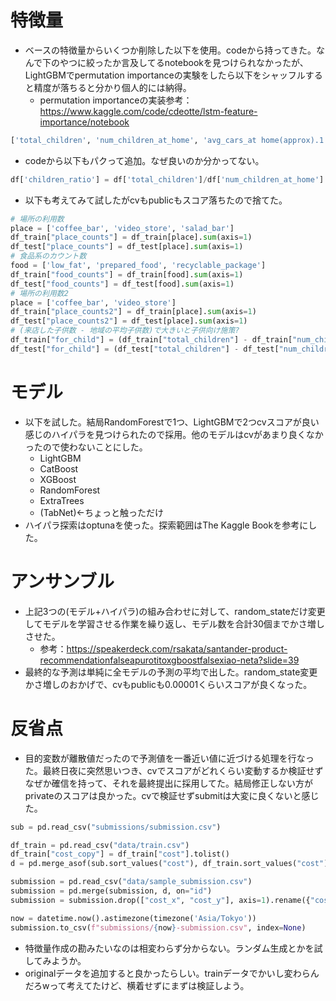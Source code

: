 # 特徴量
- ベースの特徴量からいくつか削除した以下を使用。codeから持ってきた。なんで下のやつに絞ったか言及してるnotebookを見つけられなかったが、LightGBMでpermutation importanceの実験をしたら以下をシャッフルすると精度が落ちると分かり個人的には納得。
  - permutation importanceの実装参考：https://www.kaggle.com/code/cdeotte/lstm-feature-importance/notebook
```python
['total_children', 'num_children_at_home', 'avg_cars_at home(approx).1', 'store_sqft', 'coffee_bar', 'video_store', 'prepared_food', 'florist', 'children_ratio']
```
- codeから以下もパクって追加。なぜ良いのか分かってない。
```python
df['children_ratio'] = df['total_children']/df['num_children_at_home']
```
- 以下も考えてみて試したがcvもpublicもスコア落ちたので捨てた。
```python
# 場所の利用数
place = ['coffee_bar', 'video_store', 'salad_bar']
df_train["place_counts"] = df_train[place].sum(axis=1)
df_test["place_counts"] = df_test[place].sum(axis=1)
# 食品系のカウント数
food = ['low_fat', 'prepared_food', 'recyclable_package']
df_train["food_counts"] = df_train[food].sum(axis=1)
df_test["food_counts"] = df_test[food].sum(axis=1)
# 場所の利用数2
place = ['coffee_bar', 'video_store']
df_train["place_counts2"] = df_train[place].sum(axis=1)
df_test["place_counts2"] = df_test[place].sum(axis=1)
# (来店した子供数 - 地域の平均子供数)で大きいと子供向け施策?
df_train["for_child"] = (df_train["total_children"] - df_train["num_children_at_home"]).clip(lower=0)
df_test["for_child"] = (df_test["total_children"] - df_test["num_children_at_home"]).clip(lower=0)
```

# モデル
- 以下を試した。結局RandomForestで1つ、LightGBMで2つcvスコアが良い感じのハイパラを見つけられたので採用。他のモデルはcvがあまり良くなかったので使わないことにした。
  - LightGBM
  - CatBoost
  - XGBoost
  - RandomForest
  - ExtraTrees
  - (TabNet)←ちょっと触っただけ
- ハイパラ探索はoptunaを使った。探索範囲はThe Kaggle Bookを参考にした。

# アンサンブル
- 上記3つの(モデル+ハイパラ)の組み合わせに対して、random_stateだけ変更してモデルを学習させる作業を繰り返し、モデル数を合計30個までかさ増しさせた。
  - 参考：https://speakerdeck.com/rsakata/santander-product-recommendationfalseapurotitoxgboostfalsexiao-neta?slide=39
- 最終的な予測は単純に全モデルの予測の平均で出した。random_state変更かさ増しのおかげで、cvもpublicも0.00001くらいスコアが良くなった。

# 反省点
- 目的変数が離散値だったので予測値を一番近い値に近づける処理を行なった。最終日夜に突然思いつき、cvでスコアがどれくらい変動するか検証せずなぜか確信を持って、それを最終提出に採用してた。結局修正しない方がprivateのスコアは良かった。cvで検証せずsubmitは大変に良くないと感じた。
```python
sub = pd.read_csv("submissions/submission.csv")

df_train = pd.read_csv("data/train.csv")
df_train["cost_copy"] = df_train["cost"].tolist()
d = pd.merge_asof(sub.sort_values("cost"), df_train.sort_values("cost")[["cost", "cost_copy"]], on="cost", direction="nearest") # trainの一番近いcostに予測を修正する

submission = pd.read_csv("data/sample_submission.csv")
submission = pd.merge(submission, d, on="id")
submission = submission.drop(["cost_x", "cost_y"], axis=1).rename({"cost_copy":"cost"}, axis=1)

now = datetime.now().astimezone(timezone('Asia/Tokyo'))
submission.to_csv(f"submissions/{now}-submission.csv", index=None)
```

- 特徴量作成の勘みたいなのは相変わらず分からない。ランダム生成とかを試してみようか。
- originalデータを追加すると良かったらしい。trainデータでかいし変わらんだろwって考えてたけど、横着せずにまずは検証しよう。